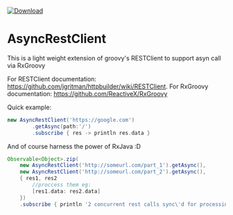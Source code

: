 [ ![Download](https://api.bintray.com/packages/eginez/maven/org.eginez.groovy.AsyncRestClient/images/download.svg) ](https://bintray.com/eginez/maven/org.eginez.groovy.AsyncRestClient/_latestVersion)
# AsyncRestClient
This is a light weight extension of groovy's RESTClient to support asyn call via RxGroovy


For RESTClient documentation: https://github.com/jgritman/httpbuilder/wiki/RESTClient. 
For RxGroovy documentation: https://github.com/ReactiveX/RxGroovy

Quick example:

```groovy
new AsyncRestClient('https://google.com')
        .getAsync(path:'/')
        .subscribe { res -> println res.data }
```
And of course harness the power of RxJava :D
```groovy
Observable<Object>.zip(
    new AsyncRestClient('http://someurl.com/part_1').getAsync(),
    new AsyncRestClient('http://someurl.com/part_2').getAsync(),
    { res1, res2
        //proccess them eg:
        [res1.data: res2.data]
    })
    .subscribe { println '2 concurrent rest calls sync\'d for processing'}
```

